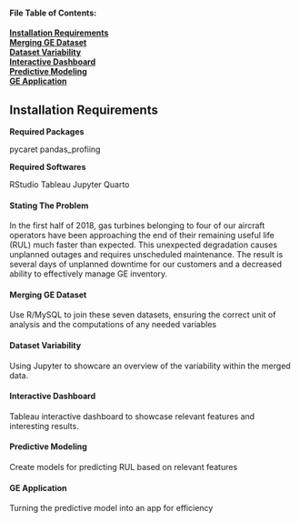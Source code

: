 #### File Table of Contents: 

**[Installation Requirements](#installation-requirements)**<br>
**[Merging GE Dataset](#merging-ge-dataset)**<br>
**[Dataset Variability](#dataset-variability)**<br>
**[Interactive Dashboard](#interactive-dashboard)**<br>
**[Predictive Modeling](#predictive-modeling)**<br>
**[GE Application](#ge-application)**<br>

## Installation Requirements

**Required Packages**

 pycaret
 pandas_profiing

**Required Softwares**

 RStudio
 Tableau
 Jupyter
 Quarto









#### Stating The Problem 

In the first half of 2018, gas turbines 
belonging to four of our aircraft operators have been 
approaching the end of their remaining useful life (RUL) much 
faster than expected. This unexpected degradation causes 
unplanned outages and requires unscheduled maintenance. The 
result is several days of unplanned downtime for our customers 
and a decreased ability to effectively manage GE inventory.













#### Merging GE Dataset 

 Use R/MySQL to join these seven datasets, ensuring the correct unit of analysis and the computations of any needed variables




#### Dataset Variability

 Using Jupyter to showcare an overview of the variability within the merged data.




#### Interactive Dashboard 

 Tableau interactive dashboard to showcase relevant features and interesting results.




#### Predictive Modeling 

 Create models for predicting RUL based on relevant features




#### GE Application

 Turning the predictive model into an app for efficiency

